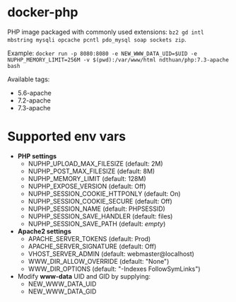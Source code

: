 # docker-php

PHP image packaged with commonly used extensions: `bz2 gd intl mbstring mysqli opcache pcntl pdo_mysql soap sockets zip`.

Example: `docker run -p 8080:8080 -e NEW_WWW_DATA_UID=$UID -e NUPHP_MEMORY_LIMIT=256M -v $(pwd):/var/www/html ndthuan/php:7.3-apache bash`

Available tags:
* 5.6-apache
* 7.2-apache
* 7.3-apache

# Supported env vars

* **PHP settings**
  * NUPHP_UPLOAD_MAX_FILESIZE (default: 2M)
  * NUPHP_POST_MAX_FILESIZE (default: 8M)
  * NUPHP_MEMORY_LIMIT (default: 128M)
  * NUPHP_EXPOSE_VERSION (default: Off)
  * NUPHP_SESSION_COOKIE_HTTPONLY (default: On)
  * NUPHP_SESSION_COOKIE_SECURE (default: Off)
  * NUPHP_SESSION_NAME (default: PHPSESSID)
  * NUPHP_SESSION_SAVE_HANDLER (default: files)
  * NUPHP_SESSION_SAVE_PATH (default: _empty_)
* **Apache2 settings**
  * APACHE_SERVER_TOKENS (default: Prod)
  * APACHE_SERVER_SIGNATURE (default: Off)
  * VHOST_SERVER_ADMIN (default: webmaster@localhost)
  * WWW_DIR_ALLOW_OVERRIDE (default: "None")
  * WWW_DIR_OPTIONS (default: "-Indexes FollowSymLinks")
* Modify **www-data** UID and GID by supplying:
  * NEW_WWW_DATA_UID
  * NEW_WWW_DATA_GID
